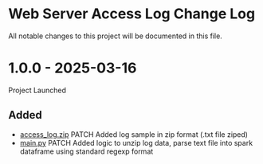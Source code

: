 # Web Server Access Log Change Log

All notable changes to this project will be documented in this file.


# 1.0.0 - 2025-03-16

Project Launched

## Added

* [access_log.zip](access_log.zip) PATCH Added log sample in zip format (.txt file ziped)
* [main.py](main.py) PATCH Added logic to unzip log data, parse text file into spark dataframe using standard regexp format
